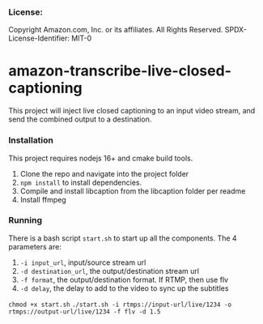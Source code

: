 ### License:
Copyright Amazon.com, Inc. or its affiliates. All Rights Reserved.
SPDX-License-Identifier: MIT-0

# amazon-transcribe-live-closed-captioning

This project will inject live closed captioning to an input video stream, and send the combined output to a destination.

### Installation

This project requires nodejs 16+ and cmake build tools.

1. Clone the repo and navigate into the project folder
2. `npm install` to install dependencies.
3. Compile and install libcaption from the libcaption folder per readme
4. Install ffmpeg

### Running

There is a bash script `start.sh` to start up all the components. The 4 parameters are:
1. `-i input_url`, input/source stream url
2. `-d destination_url`, the output/destination stream url
3. `-f format`, the output/destination format. If RTMP, then use flv
4. `-d delay`, the delay to add to the video to sync up the subtitles

`chmod +x start.sh` 
`./start.sh -i rtmps://input-url/live/1234 -o rtmps://output-url/live/1234 -f flv -d 1.5`
